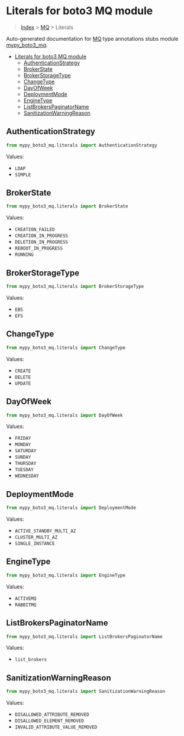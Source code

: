 # Literals for boto3 MQ module

> [Index](../README.md) > [MQ](./README.md) > Literals

Auto-generated documentation for
[MQ](https://boto3.amazonaws.com/v1/documentation/api/latest/reference/services/mq.html#MQ)
type annotations stubs module
[mypy_boto3_mq](https://pypi.org/project/mypy-boto3-mq/).

- [Literals for boto3 MQ module](#literals-for-boto3-mq-module)
  - [AuthenticationStrategy](#authenticationstrategy)
  - [BrokerState](#brokerstate)
  - [BrokerStorageType](#brokerstoragetype)
  - [ChangeType](#changetype)
  - [DayOfWeek](#dayofweek)
  - [DeploymentMode](#deploymentmode)
  - [EngineType](#enginetype)
  - [ListBrokersPaginatorName](#listbrokerspaginatorname)
  - [SanitizationWarningReason](#sanitizationwarningreason)

## AuthenticationStrategy

```python
from mypy_boto3_mq.literals import AuthenticationStrategy
```

Values:

- `LDAP`
- `SIMPLE`

## BrokerState

```python
from mypy_boto3_mq.literals import BrokerState
```

Values:

- `CREATION_FAILED`
- `CREATION_IN_PROGRESS`
- `DELETION_IN_PROGRESS`
- `REBOOT_IN_PROGRESS`
- `RUNNING`

## BrokerStorageType

```python
from mypy_boto3_mq.literals import BrokerStorageType
```

Values:

- `EBS`
- `EFS`

## ChangeType

```python
from mypy_boto3_mq.literals import ChangeType
```

Values:

- `CREATE`
- `DELETE`
- `UPDATE`

## DayOfWeek

```python
from mypy_boto3_mq.literals import DayOfWeek
```

Values:

- `FRIDAY`
- `MONDAY`
- `SATURDAY`
- `SUNDAY`
- `THURSDAY`
- `TUESDAY`
- `WEDNESDAY`

## DeploymentMode

```python
from mypy_boto3_mq.literals import DeploymentMode
```

Values:

- `ACTIVE_STANDBY_MULTI_AZ`
- `CLUSTER_MULTI_AZ`
- `SINGLE_INSTANCE`

## EngineType

```python
from mypy_boto3_mq.literals import EngineType
```

Values:

- `ACTIVEMQ`
- `RABBITMQ`

## ListBrokersPaginatorName

```python
from mypy_boto3_mq.literals import ListBrokersPaginatorName
```

Values:

- `list_brokers`

## SanitizationWarningReason

```python
from mypy_boto3_mq.literals import SanitizationWarningReason
```

Values:

- `DISALLOWED_ATTRIBUTE_REMOVED`
- `DISALLOWED_ELEMENT_REMOVED`
- `INVALID_ATTRIBUTE_VALUE_REMOVED`
